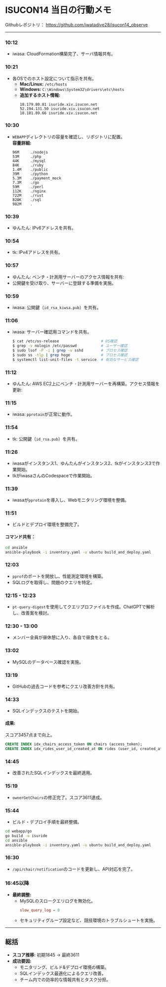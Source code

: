 
# ISUCON14 当日の行動メモ

Githubレポジトリ： https://github.com/iwatadive28/isucon14_observe

---

### **10:12**
- iwasa: CloudFormation構築完了、サーバ情報共有。

### **10:21**
- 各OSでのホスト設定について指示を共有。
  - **Mac/Linux:** `/etc/hosts`
  - **Windows:** `C:\Windows\System32\drivers\etc\hosts`
  - **追加するホスト情報:**
    ```
    18.179.80.81 isuride.xiv.isucon.net
    52.194.131.50 isuride.xiv.isucon.net
    18.181.89.66 isuride.xiv.isucon.net
    ```

### **10:30**
- `WEBAPP`ディレクトリの容量を確認し、リポジトリに配置。  
  **容量詳細:**
  ```plaintext
  96M     ./nodejs
  53M     ./php
  44K     ./mysql
  84K     ./ruby
  1.4M    ./public
  39M     ./python
  5.3M    ./payment_mock
  7.3M    ./go
  59M     ./perl
  112K    ./nginx
  722M    ./rust
  828K    ./sql
  982M    .
  ```

### **10:39**
- ゆんたん: IPv6アドレスを共有。

### **10:54**
- tk: IPv4アドレスを共有。

### **10:57**
- ゆんたん: ベンチ・計測用サーバーのアクセス情報を共有:
- 公開鍵を受け取り、サーバーに登録する準備を実施。

### **10:59**
- iwasa: 公開鍵（`id_rsa_kiwsa.pub`）を共有。

### **11:06**
- iwasa: サーバー確認用コマンドを共有。
  ```bash
  $ cat /etc/os-release                   # OS確認
  $ grep -v nologin /etc/passwd           # ユーザー確認
  $ sudo lsof -P -i | grep -v sshd        # プロセス確認
  $ sudo ss -tlp | grep hoge              # プロセス確認
  $ systemctl list-unit-files -t service  # 有効なサービス確認
  ```

### **11:12**
- ゆんたん: AWS EC2上にベンチ・計測用サーバーを再構築。アクセス情報を更新:

### **11:15**
- iwasa: `pprotain`が正常に動作。

### **11:54**
- tk: 公開鍵（`id_rsa.pub`）を共有。

### **11:26**
- iwasaがインスタンス1、ゆんたんがインスタンス2、tkがインスタンス3で作業開始。
- tkがiwasaさんのCodespaceで作業開始。

### **11:39**
- iwasaが`pprotain`を導入し、Webモニタリング環境を整備。

### **11:51**
- ビルドとデプロイ環境を整備完了。
#### コマンド共有：
```bash
cd ansible
ansible-playbook -i inventory.yaml -u ubuntu build_and_deploy.yaml
```
### **12:03**
- `pprof`のポートを開放し、性能測定環境を構築。
- SQLログを取得し、問題のクエリを特定。

### **12:15 - 12:23**
- `pt-query-digest`を使用してクエリプロファイルを作成。ChatGPTで解析し、改善案を検討。

### **12:30 - 13:00**
- メンバー全員が昼休憩に入り、各自で昼食をとる。

### **13:02**
- MySQLのデータベース確認を実施。

### **13:19**
- GitHubの過去コードを参考にクエリ改善方針を共有。

### **14:33**
- SQLインデックスのテストを開始。

#### **成果:**  
スコア3457点まで向上。
```sql
CREATE INDEX idx_chairs_access_token ON chairs (access_token);
CREATE INDEX idx_rides_user_id_created_at ON rides (user_id, created_at);
```

### **14:45**
- 改善されたSQLインデックスを最終適用。

### **15:19**
- `ownerGetChairs`の修正完了。スコア3611達成。

### **15:44**
- ビルド・デプロイ手順を最終整備。
```bash
cd webapp/go
go build -o isuride
cd ansible
ansible-playbook -i inventory.yaml -u ubuntu build_and_deploy.yaml
```

### **16:30**
- `/api/chair/notification`のコードを更新し、API対応を完了。

### **16:45以降**
- **最終調整:**
  - MySQLのスロークエリログを無効化。
    ```conf
    slow_query_log = 0
    ```
  - セキュリティグループ設定など、競技環境のトラブルシュートを実施。
---

## **総括**
- **スコア推移:** 初期1845 → 最終3611
- **成功要因:**
  - モニタリング、ビルド&デプロイ環境の構築。
  - SQLインデックス最適化によるクエリ改善。
  - チーム内での効率的な情報共有とタスク分担。
